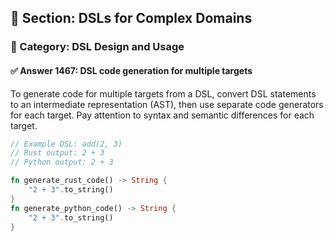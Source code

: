 ## 📘 Section: DSLs for Complex Domains
### 🔹 Category: DSL Design and Usage
#### ✅ Answer 1467: DSL code generation for multiple targets

To generate code for multiple targets from a DSL, convert DSL statements to an intermediate representation (AST), then use separate code generators for each target. Pay attention to syntax and semantic differences for each target.

```rust
// Example DSL: add(2, 3)
// Rust output: 2 + 3
// Python output: 2 + 3

fn generate_rust_code() -> String {
    "2 + 3".to_string()
}
fn generate_python_code() -> String {
    "2 + 3".to_string()
}
```
